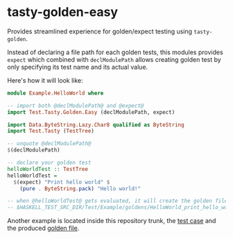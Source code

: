 # tasty-golden-easy

Provides streamlined experience for golden/expect testing using `tasty-golden`.

Instead of declaring a file path for each golden tests, this modules provides `expect` which combined with
`declModulePath` allows creating golden test by only specifying its test name and its actual value.

Here's how it will look like:

```haskell
module Example.HelloWorld where

-- import both @declModulePath@ and @expect@
import Test.Tasty.Golden.Easy (declModulePath, expect)

import Data.ByteString.Lazy.Char8 qualified as ByteString
import Test.Tasty (TestTree)

-- unquote @declModulePath@
$(declModulePath)

-- declare your golden test
helloWorldTest :: TestTree
helloWorldTest =
  $(expect) "Print hello world" $
    (pure . ByteString.pack) "Hello world!"

-- when @helloWorldTest@ gets evaluated, it will create the golden file at
-- $HASKELL_TEST_SRC_DIR/Test/Example/goldens/HelloWorld_print_hello_world.golden
```

Another example is located inside this repository trunk,
the [test case](https://github.com/kafji/tasty-golden-easy/blob/master/test/Example/HelloWorld.hs)
and the produced [golden file](https://github.com/kafji/tasty-golden-easy/tree/master/test/Example/goldens).
